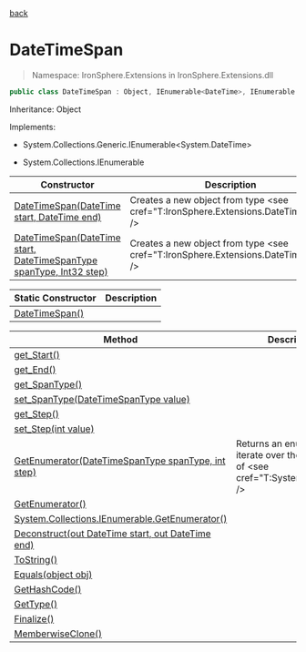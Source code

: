 ﻿[back](/IronSphere.Extensions/types)

# DateTimeSpan

> Namespace: IronSphere.Extensions in  IronSphere.Extensions.dll



```csharp
public class DateTimeSpan : Object, IEnumerable<DateTime>, IEnumerable
```
Inheritance: Object


Implements:
        
* System.Collections.Generic.IEnumerable&lt;System.DateTime&gt;
        
* System.Collections.IEnumerable


| Constructor | Description |
| --- | --- |       
| [DateTimeSpan(DateTime start, DateTime end)](Link) | Creates a new object from type &lt;see cref=&quot;T:IronSphere.Extensions.DateTimeSpan&quot; /&gt; |
| [DateTimeSpan(DateTime start, DateTimeSpanType spanType, Int32 step)](Link) | Creates a new object from type &lt;see cref=&quot;T:IronSphere.Extensions.DateTimeSpan&quot; /&gt; |

| Static Constructor | Description |
| --- | --- |
| [DateTimeSpan()](Link) |  |

| Method | Description |
| --- | --- |
| [get_Start()](Link) |  |
| [get_End()](Link) |  |
| [get_SpanType()](Link) |  |
| [set_SpanType(DateTimeSpanType value)](Link) |  |
| [get_Step()](Link) |  |
| [set_Step(int value)](Link) |  |
| [GetEnumerator(DateTimeSpanType spanType, int step)](Link) | Returns an enumerator to iterate over the sequence of &lt;see cref=&quot;T:System.DateTime&quot; /&gt; |
| [GetEnumerator()](Link) |  |
| [System.Collections.IEnumerable.GetEnumerator()](Link) |  |
| [Deconstruct(out DateTime start, out DateTime end)](Link) |  |
| [ToString()](Link) |  |
| [Equals(object obj)](Link) |  |
| [GetHashCode()](Link) |  |
| [GetType()](Link) |  |
| [Finalize()](Link) |  |
| [MemberwiseClone()](Link) |  |

